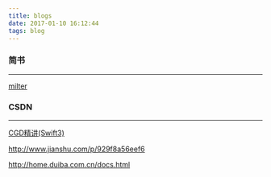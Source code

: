 ```yaml
---
title: blogs
date: 2017-01-10 16:12:44
tags: blog
---
```


### 简书

------

[milter](http://www.jianshu.com/u/511ba5d71aef)

### CSDN

------

[CGD精讲(Swift3)](http://blog.csdn.net/Hello_Hwc/article/details/54293280?winzoom=1)

http://www.jianshu.com/p/929f8a56eef6

http://home.duiba.com.cn/docs.html 